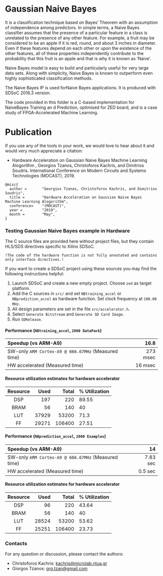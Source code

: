 # Gaussian Naive Bayes

It is a classification technique based on Bayes’ Theorem with an assumption of independence among predictors. In simple terms, a Naive Bayes classifier assumes that the presence of a particular feature in a class is unrelated to the presence of any other feature. For example, a fruit may be considered to be an apple if it is red, round, and about 3 inches in diameter. Even if these features depend on each other or upon the existence of the other features, all of these properties independently contribute to the probability that this fruit is an apple and that is why it is known as ‘Naive’.

Naive Bayes model is easy to build and particularly useful for very large data sets. Along with simplicity, Naive Bayes is known to outperform even highly sophisticated classification methods.

The Naive Bayes IP is used forNaive Bayes applications. It is produced with SDSoC 2016.3 version.

The code provided in this folder is a C-based implementation for NaiveBayes Training an d Prediction, optimised for ZED board, and is a case study of FPGA-Accelerated Machine Learning.

# Publication

If you use any of the tools in your work, we would love to hear about it and would very much appreciate a citation:

- Hardware Acceleration on Gaussian Naive Bayes Machine Learning Alogorithm , Georgios Tzanos, Christoforos Kachris, and Dimitrios Soudris. International Conference on Modern Circuits and Systems Technologies (MOCAST), 2019.

```
@misc{
  author =       "Georgios Tzanos, Christoforos Kachris, and Dimitrios Soudris",
  title =        "Hardware Acceleration on Gaussian Naive Bayes Machine Learning Alogorithm",
  conference=    "(MOCAST)",
  year =         "2019",
  month =        "May",
}
```



### Testing Gaussian Naive Bayes example in Hardware
The C source files are provided here without project files, but they contain HLS/SDS directives specific to Xilinx SDSoC. 

`!The code of the hardware function is not fully annotated and contains only interface directives.!`

If you want to create a SDSoC project using these sources you may find the following instructions helpful:

1.  Launch SDSoC and create a new empty project. Choose `zed` as target platform.
1.  Add the C sources in `src/` and set `NBtraining_accel` or `NBprediction_accel` as hardware function. Set clock frequency at `100.00 MHz`.
1.  All design parameters are set in the file `src/accelerator.h`.
1.  Select `Generate Bitstream` and `Generate SD Card Image`.
1.  Run `SDRelease`.
	
#### Performance (`NBtraining_accel`, `2000 DataPack`)
Speedup (vs ARM-A9)	|	16.8
:----------|----------:
SW-only `ARM Cortex-A9 @ 666.67MHz` (Measured time)	|	273 msec
HW accelerated (Measured time)		|	16 msec


#### Resource utilization estimates for hardware accelerator
Resource	|	Used	|	Total	|	% Utilization
:----------:|----------:|----------:|:----------
DSP	|	197	|	220	|	89.55
BRAM	|	56	|	140	|	40
LUT	|	37929	|	53200	|	71.3
FF	|	29271	|	106400	|	27.51

#### Performance (`NBprediction_accel`, `2000 Examples`)
Speedup (vs ARM-A9)	|	14
:----------|----------:
SW-only `ARM Cortex-A9 @ 666.67MHz` (Measured time)	|	7.83 sec
HW accelerated (Measured time)		|	0.5 sec


#### Resource utilization estimates for hardware accelerator
Resource	|	Used	|	Total	|	% Utilization
:----------:|----------:|----------:|:----------
DSP	|	96	|	220	|	43.64
BRAM	|	56	|	140	|	40
LUT	|	28524	|	53200	|	53.62
FF	|	25251	|	106400	|	23.73
	
### Contacts
For any question or discussion, please contact the authors:

* Christoforos Kachris: kachris@microlab.ntua.gr
* Giorgos Tzanos: grg.tzan@gmail.com

